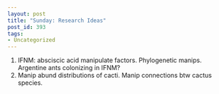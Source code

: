 ```yaml
---
layout: post
title: "Sunday: Research Ideas"
post_id: 393
tags: 
- Uncategorized
---
```


<ol>
	<li>IFNM: absciscic acid manipulate factors. Phylogenetic manips. Argentine ants colonizing in IFNM?</li>
	<li>Manip abund distributions of cacti. Manip connections btw cactus species.</li>
</ol>
<div>

&nbsp;

</div>
<div>

&nbsp;

</div>
<div></div>